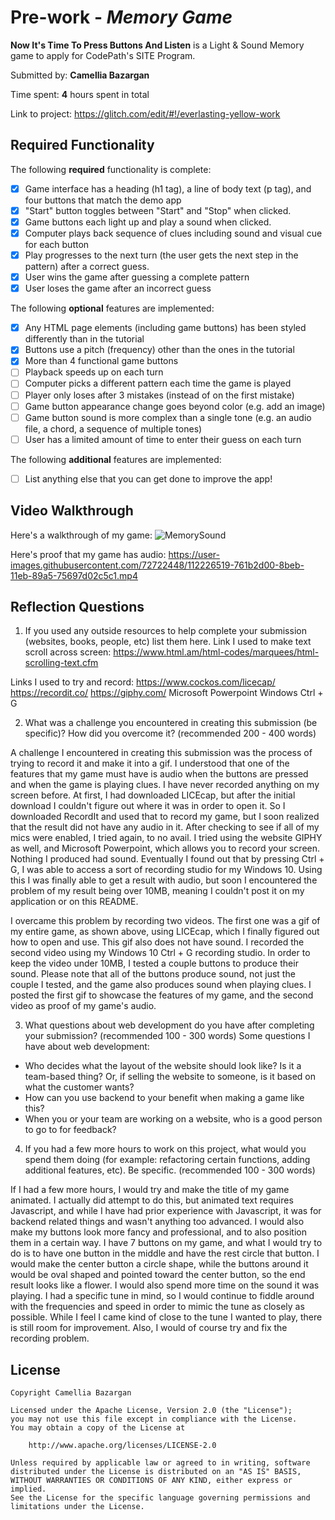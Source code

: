 # Pre-work - *Memory Game*

**Now It's Time To Press Buttons And Listen** is a Light & Sound Memory game to apply for CodePath's SITE Program. 

Submitted by: **Camellia Bazargan**

Time spent: **4** hours spent in total

Link to project: https://glitch.com/edit/#!/everlasting-yellow-work

## Required Functionality

The following **required** functionality is complete:

* [X] Game interface has a heading (h1 tag), a line of body text (p tag), and four buttons that match the demo app
* [X] "Start" button toggles between "Start" and "Stop" when clicked. 
* [X] Game buttons each light up and play a sound when clicked. 
* [X] Computer plays back sequence of clues including sound and visual cue for each button
* [X] Play progresses to the next turn (the user gets the next step in the pattern) after a correct guess. 
* [X] User wins the game after guessing a complete pattern
* [X] User loses the game after an incorrect guess

The following **optional** features are implemented:

* [X] Any HTML page elements (including game buttons) has been styled differently than in the tutorial
* [X] Buttons use a pitch (frequency) other than the ones in the tutorial
* [X] More than 4 functional game buttons
* [ ] Playback speeds up on each turn
* [ ] Computer picks a different pattern each time the game is played
* [ ] Player only loses after 3 mistakes (instead of on the first mistake)
* [ ] Game button appearance change goes beyond color (e.g. add an image)
* [ ] Game button sound is more complex than a single tone (e.g. an audio file, a chord, a sequence of multiple tones)
* [ ] User has a limited amount of time to enter their guess on each turn

The following **additional** features are implemented:

- [ ] List anything else that you can get done to improve the app!

## Video Walkthrough

Here's a walkthrough of my game:
![MemorySound](https://user-images.githubusercontent.com/72722448/112225765-854dab00-8bea-11eb-9528-8baea2a294b4.gif)

Here's proof that my game has audio:
https://user-images.githubusercontent.com/72722448/112226519-761b2d00-8beb-11eb-89a5-75697d02c5c1.mp4




## Reflection Questions
1. If you used any outside resources to help complete your submission (websites, books, people, etc) list them here. 
Link I used to make text scroll across screen: 
https://www.html.am/html-codes/marquees/html-scrolling-text.cfm

Links I used to try and record:
https://www.cockos.com/licecap/
https://recordit.co/
https://giphy.com/
Microsoft Powerpoint
Windows Ctrl + G


2. What was a challenge you encountered in creating this submission (be specific)? How did you overcome it? (recommended 200 - 400 words) 

A challenge I encountered in creating this submission was the process of trying to record it and make it into a gif. I understood that one of the features that my game must have is audio when the buttons are pressed and when the game is playing clues. I have never recorded anything on my screen before. At first, I had downloaded LICEcap, but after the initial download I couldn't figure out where it was in order to open it. So I downloaded RecordIt and used that to record my game, but I soon realized that the result did not have any audio in it. After checking to see if all of my mics were enabled, I tried again, to no avail. I tried using the website GIPHY as well, and Microsoft Powerpoint, which allows you to record your screen. Nothing I produced had sound. Eventually I found out that by pressing Ctrl + G, I was able to access a sort of recording studio for my Windows 10. Using this I was finally able to get a result with audio, but soon I encountered the problem of my result being over 10MB, meaning I couldn't post it on my application or on this README.

I overcame this problem by recording two videos. The first one was a gif of my entire game, as shown above, using LICEcap, which I finally figured out how to open and use. This gif also does not have sound. I recorded the second video using my Windows 10 Ctrl + G recording studio. In order to keep the video under 10MB, I tested a couple buttons to produce their sound. Please note that all of the buttons produce sound, not just the couple I tested, and the game also produces sound when playing clues. I posted the first gif to showcase the features of my game, and the second video as proof of my game's audio.

3. What questions about web development do you have after completing your submission? (recommended 100 - 300 words) 
Some questions I have about web development:
- Who decides what the layout of the website should look like? Is it a team-based thing? Or, if selling the website to someone, is it based on what the customer wants?
- How can you use backend to your benefit when making a game like this?
- When you or your team are working on a website, who is a good person to go to for feedback?

4. If you had a few more hours to work on this project, what would you spend them doing (for example: refactoring certain functions, adding additional features, etc). Be specific. (recommended 100 - 300 words) 

If I had a few more hours, I would try and make the title of my game animated. I actually did attempt to do this, but animated text requires Javascript, and while I have had prior experience with Javascript, it was for backend related things and wasn't anything too advanced. I would also make my buttons look more fancy and professional, and to also position them in a certain way. I have 7 buttons on my game, and what I would try to do is to have one button in the middle and have the rest circle that button. I would make the center button a circle shape, while the buttons around it would be oval shaped and pointed toward the center button, so the end result looks like a flower. I would also spend more time on the sound it was playing. I had a specific tune in mind, so I would continue to fiddle around with the frequencies and speed in order to mimic the tune as closely as possible. While I feel I came kind of close to the tune I wanted to play, there is still room for improvement. Also, I would of course try and fix the recording problem.


## License

    Copyright Camellia Bazargan

    Licensed under the Apache License, Version 2.0 (the "License");
    you may not use this file except in compliance with the License.
    You may obtain a copy of the License at

        http://www.apache.org/licenses/LICENSE-2.0

    Unless required by applicable law or agreed to in writing, software
    distributed under the License is distributed on an "AS IS" BASIS,
    WITHOUT WARRANTIES OR CONDITIONS OF ANY KIND, either express or implied.
    See the License for the specific language governing permissions and
    limitations under the License.
